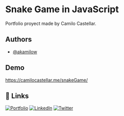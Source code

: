 # Snake Game in JavaScript

Portfolio proyect made by Camilo Castellar.


## Authors

- [@akamilow](https://github.com/akamilow)


## Demo

https://camilocastellar.me/snakeGame/


## 🔗 Links
[![Portfolio](https://img.shields.io/badge/my_portfolio-000?style=for-the-badge&logo=ko-fi&logoColor=white)](https://camilocastellar.me/)
[![LinkedIn](https://img.shields.io/badge/linkedin-0A66C2?style=for-the-badge&logo=linkedin&logoColor=white)](https://www.linkedin.com/in/camilocastellar/)
[![Twitter](https://img.shields.io/badge/twitter-1DA1F2?style=for-the-badge&logo=twitter&logoColor=white)](https://twitter.com/aka_milow)



